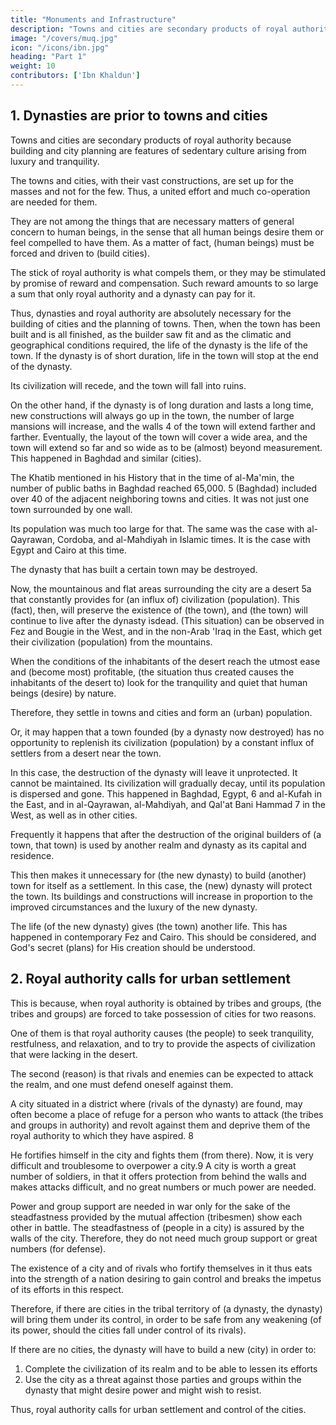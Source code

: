 ```yaml
---
title: "Monuments and Infrastructure"
description: "Towns and cities are secondary products of royal authority because building and city planning are features of sedentary culture arising from luxury and tranquility"
image: "/covers/muq.jpg"
icon: "/icons/ibn.jpg"
heading: "Part 1"
weight: 10
contributors: ['Ibn Khaldun']
---
```



<!-- COUNTRIES AND CITIES, 1
AND ALL OTHER (FORMS OF) SEDENTARY
CIVILIZATION. THE CONDITIONS OCCURRING THERE.
PRIMARY AND SECONDARY (CONSIDERATIONS)
IN THIS CONNECTION. -->

## 1. Dynasties are prior to towns and cities

Towns and cities are secondary products of royal authority because building and city planning are features of sedentary culture arising from luxury and tranquility. 

<!-- , as we have
mentioned before 2 Such (features of sedentary culture) come after Bedouin life and
the features that go with it. -->

<!--  with their monuments, 3 , and
large buildings, are --> 

The towns and cities, with their vast constructions, are set up for the masses and not for the few. Thus, a united effort
and much co-operation are needed for them. 

They are not among the things that are necessary matters of general concern to human beings, in the sense that all human
beings desire them or feel compelled to have them. As a matter of fact, (human
beings) must be forced and driven to (build cities). 

The stick of royal authority is what compels them, or they may be stimulated by promise of reward and compensation. Such reward amounts to so large a sum that only royal authority and a dynasty can pay for it. 

Thus, dynasties and royal authority are absolutely necessary for the building of cities and the planning of towns.
Then, when the town has been built and is all finished, as the builder saw fit and as the climatic and geographical conditions required, the life of the dynasty is the life of the town. If the dynasty is of short duration, life in the town will stop at
the end of the dynasty. 

Its civilization will recede, and the town will fall into ruins. 

On the other hand, if the dynasty is of long duration and lasts a long time, new
constructions will always go up in the town, the number of large mansions will
increase, and the walls 4 of the town will extend farther and farther. Eventually, the
layout of the town will cover a wide area, and the town will extend so far and so
wide as to be (almost) beyond measurement. This happened in Baghdad and similar
(cities).

The Khatib mentioned in his History that in the time of al-Ma'min, the number of public baths in Baghdad reached 65,000. 5 (Baghdad) included over 40 of the adjacent neighboring towns and cities. It was not just one town surrounded by one wall. 

Its population was much too large for that. The same was the case with al-Qayrawan, Cordoba, and al-Mahdiyah in Islamic times. It is the case with Egypt and Cairo at this time. 

The dynasty that has built a certain town may be destroyed. 

Now, the mountainous and flat areas surrounding the city are a desert 5a that constantly
provides for (an influx of) civilization (population). This (fact), then, will preserve
the existence of (the town), and (the town) will continue to live after the dynasty isdead. (This situation) can be observed in Fez and Bougie in the West, and in the non-Arab 'Iraq in the East, which get their civilization (population) from the
mountains. 

When the conditions of the inhabitants of the desert reach the utmost ease and (become most) profitable, (the situation thus created causes the inhabitants of the desert to) look for the tranquility and quiet that human beings (desire) by nature. 

Therefore, they settle in towns and cities and form an (urban) population. 

Or, it may happen that a town founded (by a dynasty now destroyed) has no opportunity to replenish its civilization (population) by a constant influx of settlers from a desert near the town. 

In this case, the destruction of the dynasty will leave it unprotected. It cannot be maintained. Its civilization will gradually decay, until its population is dispersed and gone. This happened in Baghdad, Egypt, 6 and al-Kufah in the East, and in al-Qayrawan, al-Mahdiyah, and Qal'at Bani Hammad 7 in the West, as well as in other cities.

Frequently it happens that after the destruction of the original builders of (a town, that town) is used by another realm and dynasty as its capital and residence. 

This then makes it unnecessary for (the new dynasty) to build (another) town for itself as a settlement. In this case, the (new) dynasty will protect the town. Its buildings and constructions will increase in proportion to the improved
circumstances and the luxury of the new dynasty. 

The life (of the new dynasty) gives (the town) another life. This has happened in contemporary Fez and Cairo.
This should be considered, and God's secret (plans) for His creation should
be understood.


## 2. Royal authority calls for urban settlement

This is because, when royal authority is obtained by tribes and groups, (the tribes and groups) are forced to take possession of cities for two reasons. 

One of them is that royal authority causes (the people) to seek tranquility, restfulness, and
relaxation, and to try to provide the aspects of civilization that were lacking in the desert. 

The second (reason) is that rivals and enemies can be expected to attack the realm, and one must defend oneself against them.

A city situated in a district where (rivals of the dynasty) are found, may often become a place of refuge for a person who wants to attack (the tribes and groups in authority) and revolt against them and deprive them of the royal authority to which
they have aspired. 8 

He fortifies himself in the city and fights them (from there). Now, it is very difficult and troublesome to overpower a city.9 A city is worth a great number of soldiers, in that it offers protection from behind the walls and makes
attacks difficult, and no great numbers or much power are needed. 

Power and group support are needed in war only for the sake of the steadfastness provided by the
mutual affection (tribesmen) show each other in battle. The steadfastness of (people
in a city) is assured by the walls of the city. Therefore, they do not need much group
support or great numbers (for defense). 

The existence of a city and of rivals who fortify themselves in it thus eats into the strength of a nation desiring to gain control and breaks the impetus of its efforts in this respect. 

Therefore, if there are cities in the tribal territory of (a dynasty, the dynasty) will bring them under its control, in order to be safe from any weakening (of its power, should the cities fall under control of its rivals). 

If there are no cities, the dynasty will have to build a new (city) in order to:

1. Complete the civilization of its realm and to be able to lessen its efforts
2. Use the city as a threat against those parties and groups within the dynasty that might desire power and might wish to resist.


Thus, royal authority calls for urban settlement and control of the cities.
